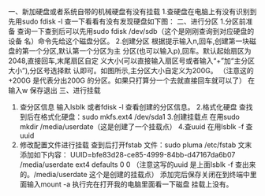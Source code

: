 一、新加硬盘或者系统自带的机械硬盘有没有挂载
1.查硬盘在电脑上有没有识别到
先用sudo fdisk -l 查一下看看有没有发现硬盘如下图：
二、进行分区
1.分区前准备
查询一下查到后可以先用sudo fdisk /dev/sdb（这个是刚刚查询到对应硬盘的设备
名）命令先给这个磁盘分区。
2.创建分区
根据提示输入n,回车,创建第一块磁盘的第一个分区,默认第一个分区为主
分区(也可以输入p),回车。默认起始扇区为2048,直接回车,末尾扇区自定
义大小(可以直接输入扇区号或者输入“+”加“主分区大小”),分区号选择默
认即可。如图所示,主分区大小自定义为200G。
（注意这的+200G 是代表分出200G 的分区。如果只打算分一个去就直接回车就可以了）
在输入w 保存退出
三、进行挂载
1. 查分区信息
输入lsblk 或者fdisk -l 查看创建的分区信息。
2.格式化硬盘
查找到后在格式化硬盘：sudo mkfs.ext4 /dev/sda1
3.创建挂载点
在用sudo mkdir /media/userdate（这是创建了一个挂载点）
4.查uuid
在用lsblk -f 查uuid
5. 修改配置文件进行挂载
查到后打开fstab 文件：sudo pluma /etc/fstab
文末添加如下内容：
UUID=bfe83d28-ce85-4999-84bb-d47167da6b07 /media/userdate ext4 defaults 0 0
（注意这写的uuid 是上面lsblk -f 查出来的。/media/userdate 这个是创建的挂载点）
添加完后保存关闭在到终端中里面输入mount -a 执行完在打开我的电脑里面看一下磁盘
挂载上没有。